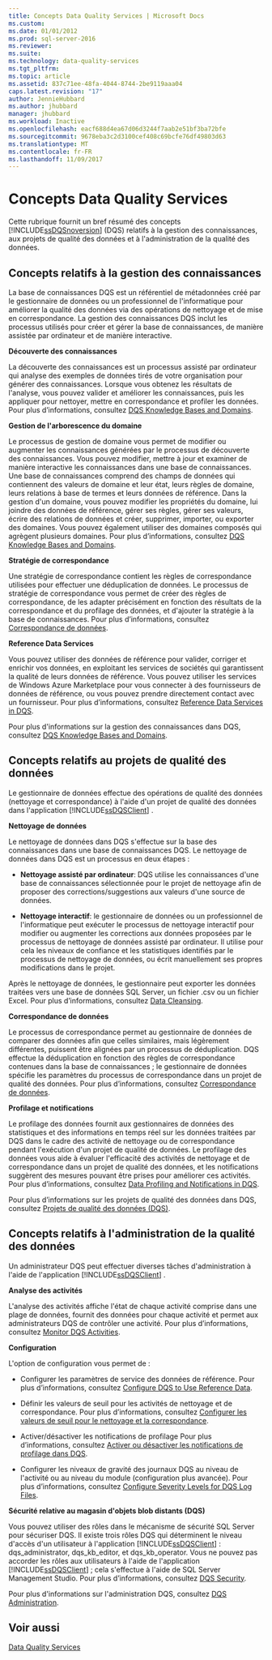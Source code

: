 ```yaml
---
title: Concepts Data Quality Services | Microsoft Docs
ms.custom: 
ms.date: 01/01/2012
ms.prod: sql-server-2016
ms.reviewer: 
ms.suite: 
ms.technology: data-quality-services
ms.tgt_pltfrm: 
ms.topic: article
ms.assetid: 837c71ee-48fa-4044-8744-2be9119aaa04
caps.latest.revision: "17"
author: JennieHubbard
ms.author: jhubbard
manager: jhubbard
ms.workload: Inactive
ms.openlocfilehash: eacf688d4ea67d06d3244f7aab2e51bf3ba72bfe
ms.sourcegitcommit: 9678eba3c2d3100cef408c69bcfe76df49803d63
ms.translationtype: MT
ms.contentlocale: fr-FR
ms.lasthandoff: 11/09/2017
---
```

# <a name="data-quality-services-concepts"></a>Concepts Data Quality Services
  Cette rubrique fournit un bref résumé des concepts [!INCLUDE[ssDQSnoversion](../includes/ssdqsnoversion-md.md)] (DQS) relatifs à la gestion des connaissances, aux projets de qualité des données et à l'administration de la qualité des données.  
  
##  <a name="Knowledge"></a> Concepts relatifs à la gestion des connaissances  
 La base de connaissances DQS est un référentiel de métadonnées créé par le gestionnaire de données ou un professionnel de l'informatique pour améliorer la qualité des données via des opérations de nettoyage et de mise en correspondance. La gestion des connaissances DQS inclut les processus utilisés pour créer et gérer la base de connaissances, de manière assistée par ordinateur et de manière interactive.  
  
 **Découverte des connaissances**  
  
 La découverte des connaissances est un processus assisté par ordinateur qui analyse des exemples de données tirés de votre organisation pour générer des connaissances. Lorsque vous obtenez les résultats de l'analyse, vous pouvez valider et améliorer les connaissances, puis les appliquer pour nettoyer, mettre en correspondance et profiler les données. Pour plus d’informations, consultez [DQS Knowledge Bases and Domains](../data-quality-services/dqs-knowledge-bases-and-domains.md).  
  
 **Gestion de l'arborescence du domaine**  
  
 Le processus de gestion de domaine vous permet de modifier ou augmenter les connaissances générées par le processus de découverte des connaissances. Vous pouvez modifier, mettre à jour et examiner de manière interactive les connaissances dans une base de connaissances. Une base de connaissances comprend des champs de données qui contiennent des valeurs de domaine et leur état, leurs règles de domaine, leurs relations à base de termes et leurs données de référence. Dans la gestion d'un domaine, vous pouvez modifier les propriétés du domaine, lui joindre des données de référence, gérer ses règles, gérer ses valeurs, écrire des relations de données et créer, supprimer, importer, ou exporter des domaines. Vous pouvez également utiliser des domaines composés qui agrègent plusieurs domaines. Pour plus d’informations, consultez [DQS Knowledge Bases and Domains](../data-quality-services/dqs-knowledge-bases-and-domains.md).  
  
 **Stratégie de correspondance**  
  
 Une stratégie de correspondance contient les règles de correspondance utilisées pour effectuer une déduplication de données. Le processus de stratégie de correspondance vous permet de créer des règles de correspondance, de les adapter précisément en fonction des résultats de la correspondance et du profilage des données, et d'ajouter la stratégie à la base de connaissances. Pour plus d’informations, consultez [Correspondance de données](../data-quality-services/data-matching.md).  
  
 **Reference Data Services**  
  
 Vous pouvez utiliser des données de référence pour valider, corriger et enrichir vos données, en exploitant les services de sociétés qui garantissent la qualité de leurs données de référence. Vous pouvez utiliser les services de Windows Azure Marketplace pour vous connecter à des fournisseurs de données de référence, ou vous pouvez prendre directement contact avec un fournisseur. Pour plus d’informations, consultez [Reference Data Services in DQS](../data-quality-services/reference-data-services-in-dqs.md).  
  
 Pour plus d'informations sur la gestion des connaissances dans DQS, consultez [DQS Knowledge Bases and Domains](../data-quality-services/dqs-knowledge-bases-and-domains.md).  
  
##  <a name="Projects"></a> Concepts relatifs au projets de qualité des données  
 Le gestionnaire de données effectue des opérations de qualité des données (nettoyage et correspondance) à l'aide d'un projet de qualité des données dans l'application [!INCLUDE[ssDQSClient](../includes/ssdqsclient-md.md)] .  
  
 **Nettoyage de données**  
  
 Le nettoyage de données dans DQS s'effectue sur la base des connaissances dans une base de connaissances DQS. Le nettoyage de données dans DQS est un processus en deux étapes :  
  
-   **Nettoyage assisté par ordinateur**: DQS utilise les connaissances d'une base de connaissances sélectionnée pour le projet de nettoyage afin de proposer des corrections/suggestions aux valeurs d'une source de données.  
  
-   **Nettoyage interactif**: le gestionnaire de données ou un professionnel de l'informatique peut exécuter le processus de nettoyage interactif pour modifier ou augmenter les corrections aux données proposées par le processus de nettoyage de données assisté par ordinateur. Il utilise pour cela les niveaux de confiance et les statistiques identifiés par le processus de nettoyage de données, ou écrit manuellement ses propres modifications dans le projet.  
  
 Après le nettoyage de données, le gestionnaire peut exporter les données traitées vers une base de données SQL Server, un fichier .csv ou un fichier Excel. Pour plus d’informations, consultez [Data Cleansing](../data-quality-services/data-cleansing.md).  
  
 **Correspondance de données**  
  
 Le processus de correspondance permet au gestionnaire de données de comparer des données afin que celles similaires, mais légèrement différentes, puissent être alignées par un processus de déduplication. DQS effectue la déduplication en fonction des règles de correspondance contenues dans la base de connaissances ; le gestionnaire de données spécifie les paramètres du processus de correspondance dans un projet de qualité des données. Pour plus d’informations, consultez [Correspondance de données](../data-quality-services/data-matching.md).  
  
 **Profilage et notifications**  
  
 Le profilage des données fournit aux gestionnaires de données des statistiques et des informations en temps réel sur les données traitées par DQS dans le cadre des activité de nettoyage ou de correspondance pendant l'exécution d'un projet de qualité de données. Le profilage des données vous aide à évaluer l'efficacité des activités de nettoyage et de correspondance dans un projet de qualité des données, et les notifications suggèrent des mesures pouvant être prises pour améliorer ces activités. Pour plus d’informations, consultez [Data Profiling and Notifications in DQS](../data-quality-services/data-profiling-and-notifications-in-dqs.md).  
  
 Pour plus d’informations sur les projets de qualité des données dans DQS, consultez [Projets de qualité des données &#40;DQS&#41;](../data-quality-services/data-quality-projects-dqs.md).  
  
##  <a name="Admin"></a> Concepts relatifs à l'administration de la qualité des données  
 Un administrateur DQS peut effectuer diverses tâches d'administration à l'aide de l'application [!INCLUDE[ssDQSClient](../includes/ssdqsclient-md.md)] .  
  
 **Analyse des activités**  
  
 L'analyse des activités affiche l'état de chaque activité comprise dans une plage de données, fournit des données pour chaque activité et permet aux administrateurs DQS de contrôler une activité. Pour plus d’informations, consultez [Monitor DQS Activities](../data-quality-services/monitor-dqs-activities.md).  
  
 **Configuration**  
  
 L'option de configuration vous permet de :  
  
-   Configurer les paramètres de service des données de référence. Pour plus d’informations, consultez [Configure DQS to Use Reference Data](../data-quality-services/configure-dqs-to-use-reference-data.md).  
  
-   Définir les valeurs de seuil pour les activités de nettoyage et de correspondance. Pour plus d’informations, consultez [Configurer les valeurs de seuil pour le nettoyage et la correspondance](../data-quality-services/configure-threshold-values-for-cleansing-and-matching.md).  
  
-   Activer/désactiver les notifications de profilage Pour plus d’informations, consultez [Activer ou désactiver les notifications de profilage dans DQS](../data-quality-services/enable-or-disable-profiling-notifications-in-dqs.md).  
  
-   Configurer les niveaux de gravité des journaux DQS au niveau de l'activité ou au niveau du module (configuration plus avancée). Pour plus d’informations, consultez [Configure Severity Levels for DQS Log Files](../data-quality-services/configure-severity-levels-for-dqs-log-files.md).  
  
 **Sécurité relative au magasin d'objets blob distants (DQS)**  
  
 Vous pouvez utiliser des rôles dans le mécanisme de sécurité SQL Server pour sécuriser DQS. Il existe trois rôles DQS qui déterminent le niveau d'accès d'un utilisateur à l'application [!INCLUDE[ssDQSClient](../includes/ssdqsclient-md.md)] : dqs_administrator, dqs_kb_editor, et dqs_kb_operator. Vous ne pouvez pas accorder les rôles aux utilisateurs à l'aide de l'application [!INCLUDE[ssDQSClient](../includes/ssdqsclient-md.md)] ; cela s'effectue à l'aide de SQL Server Management Studio. Pour plus d’informations, consultez [DQS Security](../data-quality-services/dqs-security.md).  
  
 Pour plus d'informations sur l'administration DQS, consultez [DQS Administration](../data-quality-services/dqs-administration.md).  
  
## <a name="see-also"></a>Voir aussi  
 [Data Quality Services](../data-quality-services/data-quality-services.md)  
  
  
